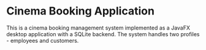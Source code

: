 # Cinema Booking Application

This is a cinema booking management system implemented as a JavaFX desktop application with a SQLite backend. The system handles two profiles - employees and customers.
